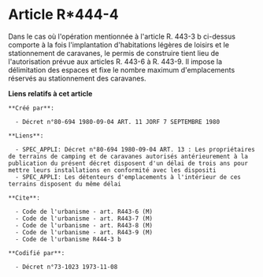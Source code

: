 # Article R*444-4

Dans le cas où l'opération mentionnée à l'article R. 443-3 b ci-dessus comporte à la fois l'implantation d'habitations
légères de loisirs et le stationnement de caravanes, le permis de construire tient lieu de l'autorisation prévue aux articles
R. 443-6 à R. 443-9. Il impose la délimitation des espaces et fixe le nombre maximum d'emplacements réservés au stationnement
des caravanes.

**Liens relatifs à cet article**

	**Créé par**:

	  - Décret n°80-694 1980-09-04 ART. 11 JORF 7 SEPTEMBRE 1980

	**Liens**:

	  - SPEC_APPLI: Décret n°80-694 1980-09-04 ART. 13 : Les propriétaires de terrains de camping et de caravanes autorisés antérieurement à la publication du présent décret disposent d'un délai de trois ans pour mettre leurs installations en conformité avec les dispositi
	  - SPEC_APPLI: Les détenteurs d'emplacements à l'intérieur de ces terrains disposent du même délai

	**Cite**:

	  - Code de l'urbanisme - art. R443-6 (M)
	  - Code de l'urbanisme - art. R443-7 (M)
	  - Code de l'urbanisme - art. R443-8 (M)
	  - Code de l'urbanisme - art. R443-9 (M)
	  - Code de l'urbanisme R444-3 b

	**Codifié par**:

	  - Décret n°73-1023 1973-11-08
